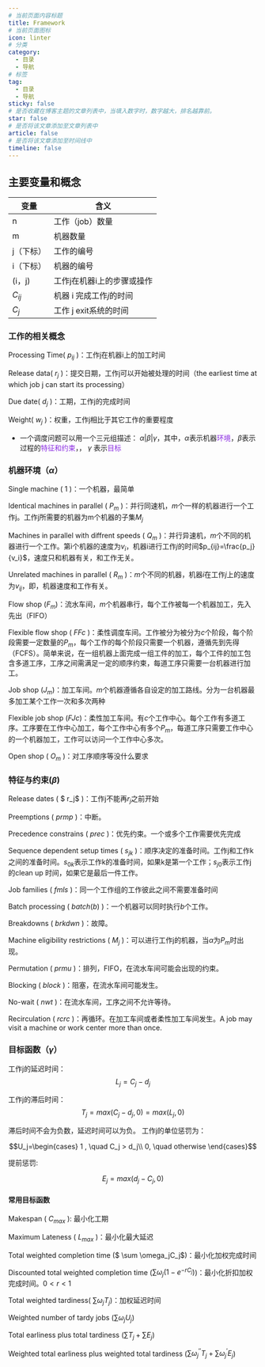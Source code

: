 ```yaml
---
# 当前页面内容标题
title: Framework
# 当前页面图标
icon: linter
# 分类
category:
  - 目录
  - 导航
# 标签
tag:
  - 目录
  - 导航
sticky: false
# 是否收藏在博客主题的文章列表中，当填入数字时，数字越大，排名越靠前。
star: false
# 是否将该文章添加至文章列表中
article: false
# 是否将该文章添加至时间线中
timeline: false
---
```

## 主要变量和概念
|变量|含义|
----|---|
n|工作（job）数量|
m|机器数量|
j（下标）|工作的编号|
i（下标）|机器的编号|
(i，j)|工作j在机器i上的步骤或操作|
$C_{ij}$|机器 i 完成工作$j$的时间|
$C_j$|工作 j exit系统的时间

### 工作的相关概念
Processing Time( $p_{ij}$ )：工作j在机器i上的加工时间  

Release data( $r_j$ )：提交日期，工作j可以开始被处理的时间（the earliest time at which job j can start its processing）

Due date( $d_j$ )：工期，工作j的完成时间

Weight( $w_j$ )：权重，工作j相比于其它工作的重要程度

* 一个调度问题可以用一个三元组描述： $\alpha$|$\beta$|$\gamma$，其中，$\alpha$表示机器<font color=BlueViolet>环境</font>，$\beta$表示过程的<font color=BlueViolet>特征和约束</font>，， $\gamma$ 表示<font color=BlueViolet>目标</font>
### 机器环境（$\alpha$）

Single machine ( 1 )：一个机器，最简单

Identical machines in parallel ( $P_m$ )：并行同速机，$m$个一样的机器进行一个工作j。工作j所需要的机器为m个机器的子集$M_j$

Machines in parallel with diffrent speeds ( $Q_m$ )：并行异速机，$m$个不同的机器进行一个工作。第i个机器的速度为$v_i$，机器i进行工作$j$的时间$p_{ij}=\frac{p_j}{v_i}$，速度只和机器有关，和工作无关。

Unrelated machines in parallel ( $R_m$ )：$m$个不同的机器，机器$i$在工作$j$上的速度为$v_{ij}$，即，机器速度和工作有关。

Flow shop ($F_m$)：流水车间，$m$个机器串行，每个工作被每一个机器加工，先入先出（FIFO）

Flexible flow shop ( $FFc$ )：柔性调度车间。工作被分为被分为$c$个阶段，每个阶段需要一定数量的$P_m$，每个工作的每个阶段只需要一个机器，遵循先到先得（FCFS）。简单来说，在一组机器上面完成一组工件的加工，每个工件的加工包含多道工序，工序之间需满足一定的顺序约束，每道工序只需要一台机器进行加工。

Job shop ($J_m$)：加工车间。$m$个机器遵循各自设定的加工路线。分为一台机器最多加工某个工作一次和多次两种

Flexible job shop ($FJc$)：柔性加工车间。有$c$个工作中心。每个工作有多道工序。工序要在工作中心加工，每个工作中心有多个$P_m$，每道工序只需要工作中心的一个机器加工，工作可以访问一个工作中心多次。

Open shop ( $O_m$ )：对工序顺序等没什么要求

### 特征与约束($\beta$)
Release dates ( $ r_j$ )：工作j不能再$r_j$之前开始

Preemptions ( $prmp$ )：中断。

Precedence constrains ( $prec$ )：优先约束。一个或多个工作需要优先完成

Sequence dependent setup times ( $s_{jk}$ )：顺序决定的准备时间。工作j和工作k之间的准备时间。$s_{0k}$表示工作k的准备时间，如果k是第一个工作；$s_{j0}$表示工作j的clean up 时间，如果它是最后一件工作。

Job families ( $fmls$ )：同一个工作组的工作彼此之间不需要准备时间

Batch processing ( $batch(b)$ )：一个机器可以同时执行$b$个工作。

Breakdowns ( $brkdwn$ )：故障。

Machine eligibility restrictions ( $M_j$ )：可以进行工作j的机器，当$\alpha$为$P_m$时出现。

Permutation ( $prmu$ )：排列，FIFO，在流水车间可能会出现的约束。

Blocking ( $block$ )：阻塞，在流水车间可能发生。

No-wait ( $nwt$ )：在流水车间，工序之间不允许等待。

Recirculation ( $rcrc$ )：再循环。在加工车间或者柔性加工车间发生。A job may visit a machine or work center more than once.

### 目标函数（$\gamma$）

工作j的延迟时间：
$$ L_j = C_j-d_j$$

工作j的滞后时间：
$$T_j = max(C_j-d_j, 0) = max(L_j, 0)$$

滞后时间不会为负数，延迟时间可以为负。  工作j的单位惩罚为：

$$U_j=\begin{cases}
1 , \quad   C_j > d_j\\
0, \quad otherwise 
\end{cases}$$

提前惩罚:

$$E_j = max(d_j-C_j, 0)$$

#### 常用目标函数
 Makespan ( $C_{max}$ ): 最小化工期

 Maximum Lateness ( $L_{max}$ )：最小化最大延迟

 Total weighted completion time ($ \sum \omega_jC_j$)：最小化加权完成时间

 Discounted total weighted completion time ($\sum \omega_j(1-e^{-rC_j})$)：最小化折扣加权完成时间。$0<r<1$

 Total weighted tardiness( $\sum \omega_jT_j$)：加权延迟时间

 Weighted number of tardy jobs ($\sum \omega_jU_j$)

 Total earliness plus total tardiness ($\sum T_j + \sum E_j$)

 Weighted total earliness plus weighted total tardiness ($\sum \omega_j^{''}T_j + \sum \omega_j^{'}E_j$)